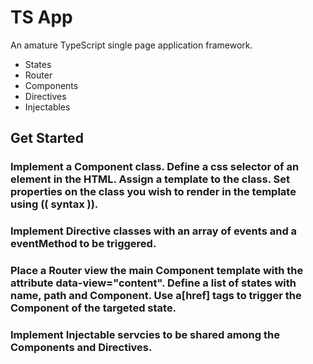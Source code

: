 # TS App

An amature TypeScript single page application framework.

- States
- Router
- Components
- Directives
- Injectables

## Get Started

### Implement a Component class. Define a css selector of an element in the HTML. Assign a template to the class. Set properties on the class you wish to render in the template using (( syntax )).

### Implement Directive classes with an array of events and a eventMethod to be triggered. 

### Place a Router view the main Component template with the attribute data-view="content". Define a list of states with name, path and Component. Use a[href] tags to trigger the Component of the targeted state.

### Implement Injectable servcies to be shared among the Components and Directives. 

